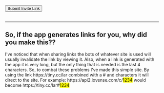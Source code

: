 <hr style='height:5px; visibility:hidden;' />
<button onclick="getInvite()">Submit Invite Link</button>
<p id='alert' style="color: #f00;"></p>
<hr style='height:5px; visibility:hidden;' />
<hr />
<h2>So, if the app generates links for you, why did you make this??</h2>
<p>I've noticed that when sharing links the bots of whatever site is used will usually invalidate the link by viewing it. Also, when a link is generated with the app it is very long, but the only thing that is needed is the last 4 characters. So, to combat these problems I've made this simple site. By using the link https://tiny.cc/lar combined with a # and characters it will direct to the site. For example: https://api2.lovense.com/c/<mark>1234</mark> would become https://tiny.cc/lar#<mark>1234</mark></p>
<script src="/assets/js/redirect.js"></script>
<hr style='height:200px; visibility:hidden;' />